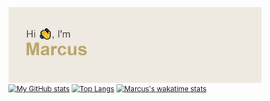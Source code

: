 ![Header](./header.png)
[![My GitHub stats](https://github-readme-stats.vercel.app/api?username=Marcus-P-114514)](https://github.com/anuraghazra/github-readme-stats) [![Top Langs](https://github-readme-stats.vercel.app/api/top-langs/?username=Marcus-P-114514&layout=compact)](https://github.com/anuraghazra/github-readme-stats)
[![Marcus's wakatime stats](https://github-readme-stats.vercel.app/api/wakatime?username=Marcus_P)](https://github.com/anuraghazra/github-readme-stats)
<!--
**Marcus-P-114514/Marcus-P-114514** is a ✨ _special_ ✨ repository because its `README.md` (this file) appears on your GitHub profile.

Here are some ideas to get you started:

- 🔭 I’m currently working on ...
- 🌱 I’m currently learning ...
- 👯 I’m looking to collaborate on ...
- 🤔 I’m looking for help with ...
- 💬 Ask me about ...
- 📫 How to reach me: ...
- 😄 Pronouns: ...
- ⚡ Fun fact: ...
-->
